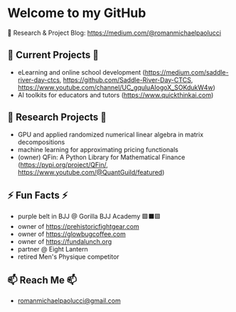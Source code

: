 <!-- <img src="void.jpeg" style="object-fit: cover; width:1200px; height:200px;"/> -->

# Welcome to my GitHub

💬 Research & Project Blog: https://medium.com/@romanmichaelpaolucci

## 🌱 Current Projects 🌱
-  eLearning and online school development (https://medium.com/saddle-river-day-ctcs, https://github.com/Saddle-River-Day-CTCS, https://www.youtube.com/channel/UC_gquluAIogoX_SOKdukW4w)
-  AI toolkits for educators and tutors (https://www.quickthinkai.com)

## 🔭 Research Projects 🔭
- GPU and applied randomized numerical linear algebra in matrix decompositions
- machine learning for approximating pricing functionals
- (owner) QFin: A Python Library for Mathematical Finance (https://pypi.org/project/QFin/, https://www.youtube.com/@QuantGuild/featured)

## ⚡ Fun Facts ⚡
- purple belt in BJJ @ Gorilla BJJ Academy 🟪⬛🟪
- owner of https://prehistoricfightgear.com
- owner of https://glowbugcoffee.com
- owner of https://fundalunch.org
- partner @ Eight Lantern
- retired Men's Physique competitor

## 📫 Reach Me 📫
- romanmichaelpaolucci@gmail.com

<!--
**romanmichaelpaolucci/RomanMichaelPaolucci** is a ✨ _special_ ✨ repository because its `README.md` (this file) appears on your GitHub profile.

Here are some ideas to get you started:

- 🔭 I’m currently working on ...
- 🌱 I’m currently learning ...
- 👯 I’m looking to collaborate on ...
- 🤔 I’m looking for help with ...
- 💬 Ask me about ...
- 📫 How to reach me: ...
- 😄 Pronouns: ...
- ⚡ Fun fact: ...
-->
